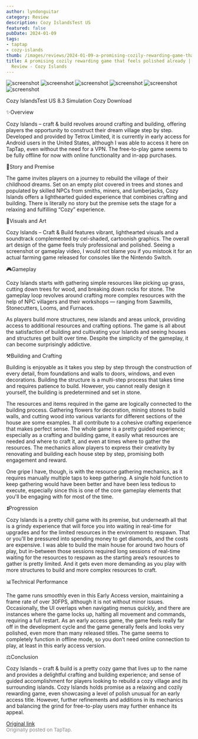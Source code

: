 ```yaml
---
author: lyndonguitar
category: Review
description: Cozy IslandsTest US
featured: false
pubDate: 2024-01-09
tags:
- taptap
- cozy-islands
thumb: /images/reviews/2024-01-09-a-promising-cozily-rewarding-game-that-feels-polished-already--early-access-review---cozy-0.avif
title: A promising cozily rewarding game that feels polished already | Early Access
  Review - Cozy Islands
---
```


<div class="gallery">
  <img src="/images/reviews/2024-01-09-a-promising-cozily-rewarding-game-that-feels-polished-already--early-access-review---cozy-0.avif" alt="screenshot" />
  <img src="/images/reviews/2024-01-09-a-promising-cozily-rewarding-game-that-feels-polished-already--early-access-review---cozy-1.avif" alt="screenshot" />
  <img src="/images/reviews/2024-01-09-a-promising-cozily-rewarding-game-that-feels-polished-already--early-access-review---cozy-2.avif" alt="screenshot" />
  <img src="/images/reviews/2024-01-09-a-promising-cozily-rewarding-game-that-feels-polished-already--early-access-review---cozy-3.avif" alt="screenshot" />
  <img src="/images/reviews/2024-01-09-a-promising-cozily-rewarding-game-that-feels-polished-already--early-access-review---cozy-4.avif" alt="screenshot" />
  <img src="/images/reviews/2024-01-09-a-promising-cozily-rewarding-game-that-feels-polished-already--early-access-review---cozy-5.avif" alt="screenshot" />
</div>

Cozy IslandsTest US
8.3
Simulation
Cozy
Download

✨Overview

Cozy Islands – craft & build revolves around crafting and building, offering players the opportunity to construct their dream village step by step. Developed and provided by Tetrox Limited, it is currently in early access for Android users in the United States, although I was able to access it here on TapTap, even without the need for a VPN. The free-to-play game seems to be fully offline for now with online functionality and in-app purchases.

📖Story and Premise

The game invites players on a journey to rebuild the village of their childhood dreams. Set on an empty plot covered in trees and stones and populated by skilled NPCs from smiths, miners, and lumberjacks, Cozy Islands offers a lighthearted guided experience that combines crafting and building.   There is literally no story but the premise sets the stage for a relaxing and fulfilling “Cozy” experience.

🎨Visuals and Art

Cozy Islands – Craft & Build features vibrant, lighthearted visuals and a soundtrack complemented by cel-shaded, cartoonish graphics. The overall art design of the game feels truly professional and polished. Seeing a screenshot or gameplay video, I would not blame you if you mistook it for an actual farming game released for consoles like the Nintendo Switch.

🎮Gameplay

Cozy Islands starts with gathering simple resources like picking up grass, cutting down trees for wood, and breaking down rocks for stone. The gameplay loop revolves around crafting more complex resources with the help of NPC villagers and their workshops —  ranging from Sawmills, Stonecutters, Looms, and Furnaces.

As players build more structures, new islands and areas unlock, providing access to additional resources and crafting options. The game is all about the satisfaction of building and cultivating your Islands and seeing houses and structures get built over time. Despite the simplicity of the gameplay, it can become surprisingly addictive.

⚒️Building and Crafting

Building is enjoyable as it takes you step by step through the construction of every detail, from foundations and walls to doors, windows, and even decorations. Building the structure is a multi-step process that takes time and requires patience to build. However, you cannot really design it yourself, the building is predetermined and set in stone.

The resources and items required in the game are logically connected to the building process. Gathering flowers for decoration, mining stones to build walls, and cutting wood into various variants for different sections of the house are some examples. It all contribute to a cohesive crafting experience that makes perfect sense. The whole game is a pretty guided experience; especially as a crafting and building game, it easily what resources are needed and where to craft it, and even at times where to gather the resources. The mechanics allow players to express their creativity by renovating and building each house step by step, promising both engagement and reward.

One gripe I have, though, is with the resource gathering mechanics, as it requires manually multiple taps to keep gathering. A single hold function to keep gathering would have been better and have been less tedious to execute, especially since this is one of the core gameplay elements that you'll be engaging with for most of the time.

⏫Progression

Cozy Islands is a pretty chill game with its premise, but underneath all that is a grindy experience that will force you into waiting in real-time for upgrades and for the limited resources in the environment to respawn. That or you’ll be pressured into spending money to get diamonds, and the costs are expensive. I was able to build the main house for around two hours of play, but in-between those sessions required long sessions of real-time waiting for the resources to respawn as the starting area’s resources to gather is pretty limited. And it gets even more demanding as you play with more structures to build and more complex resources to craft.

📊Technical Performance

The game runs smoothly even in this Early Access version, maintaining a frame rate of over 30FPS, although it is not without minor issues. Occasionally, the UI overlaps when navigating menus quickly, and there are instances where the game locks up, halting all movement and commands, requiring a full restart.  As an early access game, the game feels really far off in the development cycle and the game generally feels and looks very polished, even more than many released titles. The game seems to completely function in offline mode, so you don’t need online connection to play, at least in this early access version.

⚖️Conclusion

Cozy Islands – craft & build is a pretty cozy game that lives up to the name and provides a delightful crafting and building experience; and sense of guided accomplishment for players looking to rebuild a cozy village and its surrounding islands. Cozy Islands holds promise as a relaxing and cozily rewarding game, even showcasing a level of polish unusual for an early access title. However, further refinements and additions in its mechanics and balancing the grind for free-to-play users may further enhance its appeal.

[Original link](https://www.taptap.io/post/6800349)<br><span style="font-size: 0.95em; color: #888;">Originally posted on TapTap.</span>